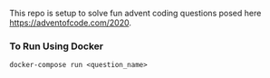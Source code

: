 This repo is setup to solve fun advent coding questions posed here https://adventofcode.com/2020.

### To Run Using Docker

```shell script
docker-compose run <question_name>
```